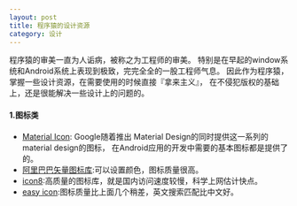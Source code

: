 ```yaml
---
layout: post
title: 程序猿的设计资源
category: 设计
---
```


程序猿的审美一直为人诟病，被称之为工程师的审美。
特别是在早起的window系统和Android系统上表现到极致，完完全全的一股工程师气息。
因此作为程序猿，掌握一些设计资源，在需要使用的时候直接『拿来主义』，
在不侵犯版权的基础上，还是很能解决一些设计上的问题的。

#### 1.图标类
- [Material Icon](https://google.github.io/material-design-icons/#getting-icons):
   Google随着推出 Material Design的同时提供这一系列的material design的图标，
   在Android应用的开发中需要的基本图标都是提供了的。
- [阿里巴巴矢量图标库](http://www.iconfont.cn/):可以设置颜色，图标质量很高。
- [icon8](https://icons8.com/):高质量的图标库，就是国内访问速度较慢，科学上网估计快点。
- [easy icon](http://www.easyicon.net/):图标质量比上面几个稍差，英文搜索匹配比中文好。